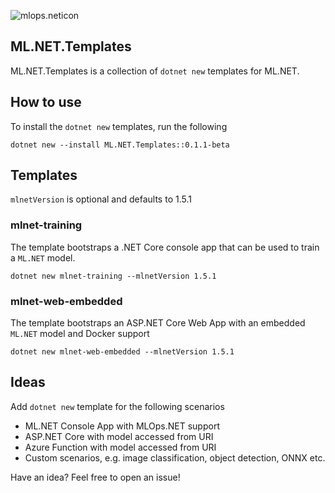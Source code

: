 ![mlops.neticon](https://img.shields.io/nuget/v/ML.NET.Templates.svg)

## ML.NET.Templates
ML.NET.Templates is a collection of `dotnet new` templates for ML.NET.

## How to use
To install the `dotnet new` templates, run the following
```
dotnet new --install ML.NET.Templates::0.1.1-beta
```

## Templates
`mlnetVersion` is optional and defaults to 1.5.1

### mlnet-training
The template bootstraps a .NET Core console app that can be used to train a `ML.NET` model.
```
dotnet new mlnet-training --mlnetVersion 1.5.1
```

### mlnet-web-embedded
The template bootstraps an ASP.NET Core Web App with an embedded `ML.NET` model and Docker support
```
dotnet new mlnet-web-embedded --mlnetVersion 1.5.1
```

## Ideas
Add `dotnet new` template for the following scenarios

- ML.NET Console App with MLOps.NET support
- ASP.NET Core with model accessed from URI
- Azure Function with model accessed from URI
- Custom scenarios, e.g. image classification, object detection, ONNX etc.

Have an idea? Feel free to open an issue!
